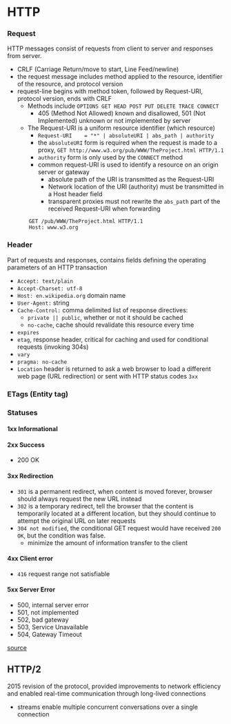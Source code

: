# HTTP
### Request
HTTP messages consist of requests from client to server and responses from server.
- CRLF (Carriage Return/move to start, Line Feed/newline)
- the request message includes method applied to the resource, identifier of the resource, and protocol version
- request-line begins with method token, followed by Request-URI, protocol version, ends with CRLF
  - Methods include `OPTIONS GET HEAD POST PUT DELETE TRACE CONNECT`
    - 405 (Method Not Allowed) known and disallowed, 501 (Not Implemented) unknown or not implemented by server
  - The Request-URI is a uniform resource identifier (which resource)
    - `Request-URI    = "*" | absoluteURI | abs_path | authority`
    - the `absoluteURI` form is required when the request is made to a proxy, `GET http://www.w3.org/pub/WWW/TheProject.html HTTP/1.1`
    - `authority` form is only used by the `CONNECT` method
    - common request-URI is used to identify a resource on an origin server or gateway
      - absolute path of the URI is transmitted as the Request-URI
      - Network location of the URI (authority) must be transmitted in a Host header field
      - transparent proxies must not rewrite the `abs_path` part of the received Request-URI when forwarding
```
       GET /pub/WWW/TheProject.html HTTP/1.1
       Host: www.w3.org
```

### Header
Part of requests and responses, contains fields defining the operating parameters of an HTTP transaction
- `Accept: text/plain`
- `Accept-Charset: utf-8`
- `Host: en.wikipedia.org` domain name
- `User-Agent:` string
- `Cache-Control:`  comma delimited list of response directives:
  - `private || public`, whether or not it should be cached
  - `no-cache`, cache should revalidate this resource every time
- `expires`
- `etag`, response header, critical for caching and used for conditional requests (invoking 304s)
- `vary`
- `pragma: no-cache`
- `Location` header is returned to ask a web browser to load a different web page (URL redirection) or sent with HTTP status codes `3xx`

### ETags (Entity tag)


### Statuses
#### 1xx Informational

#### 2xx Success
- 200 OK

#### 3xx Redirection
- `301` is a permanent redirect, when content is moved forever, browser should always request the new URL instead
- `302` is a temporary redirect, tell the browser that the content is temporarily located at a different location, but they should continue to attempt the original URL on later requests
- `304 not modified`, the conditional GET request would have received `200 OK`, but the condition was false.
  - minimize the amount of information transfer to the client
#### 4xx Client error
- `416` request range not satisfiable

#### 5xx Server Error
- 500, internal server error
- 501, not implemented
- 502, bad gateway
- 503, Service Unavailable
- 504, Gateway Timeout

[source](https://www.w3.org/Protocols/rfc2616/rfc2616.html)

## HTTP/2
2015 revision of the protocol, provided improvements to network efficiency and enabled real-time communication through long-lived connections
- streams enable multiple concurrent conversations over a single connection
